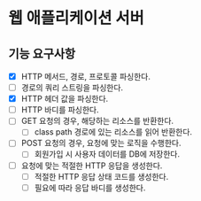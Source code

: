 # 웹 애플리케이션 서버

## 기능 요구사항
- [x] HTTP 메서드, 경로, 프로토콜 파싱한다.
- [ ] 경로의 쿼리 스트링을 파싱한다.
- [x] HTTP 헤더 값을 파싱한다.
- [ ] HTTP 바디를 파싱한다.
- [ ] GET 요청의 경우, 해당하는 리소스를 반환한다.
  - [ ] class path 경로에 있는 리소스를 읽어 반환한다.
- [ ] POST 요청의 경우, 요청에 맞는 로직을 수행한다.
  - [ ] 회원가입 시 사용자 데이터를 DB에 저장한다.
- [ ] 요청에 맞는 적절한 HTTP 응답을 생성한다.
  - [ ] 적절한 HTTP 응답 상태 코드를 생성한다.
  - [ ] 필요에 따라 응답 바디를 생성한다.
